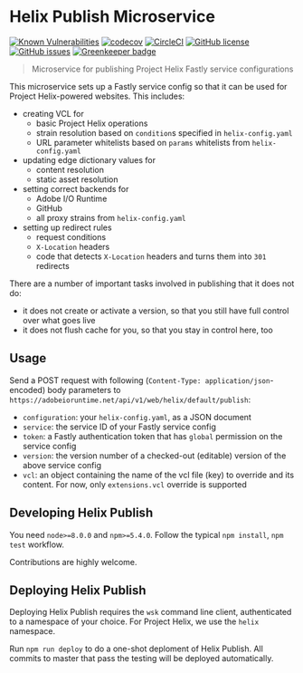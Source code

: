 # Helix Publish Microservice


[![Known Vulnerabilities](https://snyk.io/test/github/adobe/helix-publish/badge.svg?targetFile=package.json)](https://snyk.io/test/github/adobe/helix-publish?targetFile=package.json)
[![codecov](https://img.shields.io/codecov/c/github/adobe/helix-publish.svg)](https://codecov.io/gh/adobe/helix-publish)
[![CircleCI](https://img.shields.io/circleci/project/github/adobe/helix-publish.svg)](https://circleci.com/gh/adobe/helix-publish)
[![GitHub license](https://img.shields.io/github/license/adobe/helix-publish.svg)](https://github.com/adobe/helix-publish/blob/master/LICENSE)
[![GitHub issues](https://img.shields.io/github/issues/adobe/helix-publish.svg)](https://github.com/adobe/helix-publish/issues) [![Greenkeeper badge](https://badges.greenkeeper.io/adobe/helix-publish.svg)](https://greenkeeper.io/)


> Microservice for publishing Project Helix Fastly service configurations

This microservice sets up a Fastly service config so that it can be used for Project Helix-powered websites. This includes:

- creating VCL for
  - basic Project Helix operations
  - strain resolution based on `condition`s specified in `helix-config.yaml`
  - URL parameter whitelists based on `params` whitelists from `helix-config.yaml`
- updating edge dictionary values for
  - content resolution
  - static asset resolution
- setting correct backends for
  - Adobe I/O Runtime
  - GitHub
  - all proxy strains from `helix-config.yaml`
- setting up redirect rules
  - request conditions
  - `X-Location` headers
  - code that detects `X-Location` headers and turns them into `301` redirects

There are a number of important tasks involved in publishing that it does not do:

- it does not create or activate a version, so that you still have full control over what goes live
- it does not flush cache for you, so that you stay in control here, too

## Usage

Send a POST request with following (`Content-Type: application/json`-encoded) body parameters to `https://adobeioruntime.net/api/v1/web/helix/default/publish`:

* `configuration`: your `helix-config.yaml`, as a JSON document
* `service`: the service ID of your Fastly service config
* `token`: a Fastly authentication token that has `global` permission on the service config
* `version`: the version number of a checked-out (editable) version of the above service config
* `vcl`: an object containing the name of the vcl file (key) to override and its content. For now, only `extensions.vcl` override is supported

## Developing Helix Publish

You need `node>=8.0.0` and `npm>=5.4.0`. Follow the typical `npm install`, `npm test` workflow.

Contributions are highly welcome.

## Deploying Helix Publish

Deploying Helix Publish requires the `wsk` command line client, authenticated to a namespace of your choice. For Project Helix, we use the `helix` namespace.

Run `npm run deploy` to do a one-shot deploment of Helix Publish. All commits to master that pass the testing will be deployed automatically.
